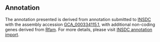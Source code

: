 

Annotation
----------

The annotation presented is derived from annotation submitted to
[INSDC](http://www.insdc.org) with the assembly accession
[GCA\_000334115.1](http://www.ebi.ac.uk/ena/data/view/GCA_000334115.1),
with additional non-coding genes derived from
[Rfam](http://rfam.xfam.org/). For more details, please visit [INSDC
annotation
import](http://ensemblgenomes.org/info/data/insdc_annotation).
